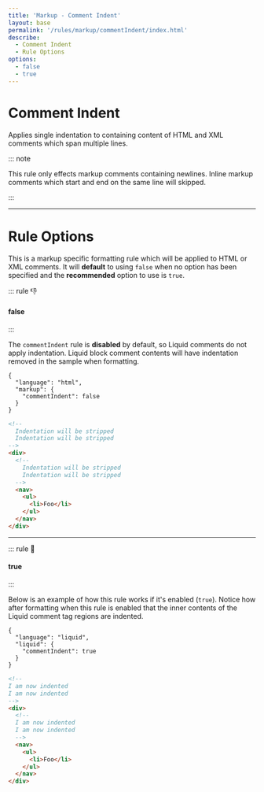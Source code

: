 ```yaml
---
title: 'Markup - Comment Indent'
layout: base
permalink: '/rules/markup/commentIndent/index.html'
describe:
  - Comment Indent
  - Rule Options
options:
  - false
  - true
---
```


# Comment Indent

Applies single indentation to containing content of HTML and XML comments which span multiple lines.

::: note

This rule only effects markup comments containing newlines. Inline markup comments which start and end on the same line will skipped.

:::

---

# Rule Options

This is a markup specific formatting rule which will be applied to HTML or XML comments. It will **default** to using `false` when no option has been specified and the **recommended** option to use is `true`.

<!--

🙌 - Recommended Choice
👍 - Good Choice
👎 - Not Recommended
🤡 - Clown Choice
😳 - Bad Choice

-->

::: rule 👎

#### false

:::

The `commentIndent` rule is **disabled** by default, so Liquid comments do not apply indentation. Liquid block comment contents will have indentation removed in the sample when formatting.

<!-- RULES ARE REQUIRED -->

```json:rules
{
  "language": "html",
  "markup": {
    "commentIndent": false
  }
}
```

<!-- prettier-ignore -->
```html
<!--
  Indentation will be stripped
  Indentation will be stripped
-->
<div>
  <!--
    Indentation will be stripped
    Indentation will be stripped
  -->
  <nav>
    <ul>
      <li>Foo</li>
    </ul>
  </nav>
</div>
```

---

::: rule 🙌

#### true

:::

Below is an example of how this rule works if it's enabled (`true`). Notice how after formatting when this rule is enabled that the inner contents of the Liquid comment tag regions are indented.

```json:rules
{
  "language": "liquid",
  "liquid": {
    "commentIndent": true
  }
}
```

<!-- prettier-ignore -->
```html
<!--
I am now indented
I am now indented
-->
<div>
  <!--
  I am now indented
  I am now indented
  -->
  <nav>
    <ul>
      <li>Foo</li>
    </ul>
  </nav>
</div>
```
